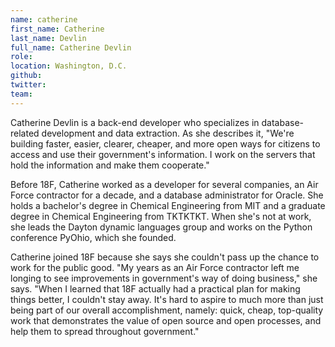```yaml
---
name: catherine
first_name: Catherine
last_name: Devlin
full_name: Catherine Devlin
role:
location: Washington, D.C.
github:
twitter:
team:
---
```


Catherine Devlin is a back-end developer who specializes in database-related development and data extraction. As she describes it, "We're building faster, easier, clearer, cheaper, and more open ways for citizens to access and use their government's information. I work on the servers that hold the information and make them cooperate."

Before 18F, Catherine worked as a developer for several companies, an Air Force contractor for a decade, and a database administrator for Oracle. She holds a bachelor's degree in Chemical Engineering from MIT and a graduate degree in Chemical Engineering from TKTKTKT. When she's not at work, she leads the Dayton dynamic languages group and works on the Python conference PyOhio, which she founded.

Catherine joined 18F because she says she couldn't pass up the chance to work for the public good. "My years as an Air Force contractor left me longing to see improvements in government's way of doing business," she says. "When I learned that 18F actually had a practical plan for making things better, I couldn't stay away. It's hard to aspire to much more than just being part of our overall accomplishment, namely: quick, cheap, top-quality work that demonstrates the value of open source and open processes, and help them to spread throughout government."
